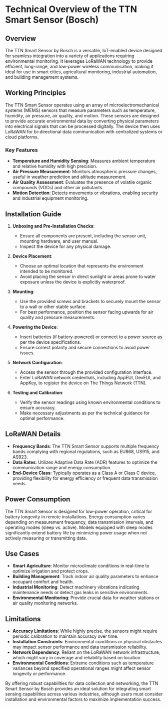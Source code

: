 # Technical Overview of the TTN Smart Sensor (Bosch)

## Overview

The TTN Smart Sensor by Bosch is a versatile, IoT-enabled device designed for seamless integration into a variety of applications requiring environmental monitoring. It leverages LoRaWAN technology to provide efficient, long-range, and low-power wireless communication, making it ideal for use in smart cities, agricultural monitoring, industrial automation, and building management systems.

## Working Principles

The TTN Smart Sensor operates using an array of microelectromechanical systems (MEMS) sensors that measure parameters such as temperature, humidity, air pressure, air quality, and motion. These sensors are designed to provide accurate environmental data by converting physical parameters into electrical signals that can be processed digitally. The device then uses LoRaWAN for bi-directional data communication with centralized systems or cloud platforms.

### Key Features
- **Temperature and Humidity Sensing**: Measures ambient temperature and relative humidity with high precision.
- **Air Pressure Measurement**: Monitors atmospheric pressure changes, useful in weather prediction and altitude measurement.
- **Air Quality Assessment**: Evaluates the presence of volatile organic compounds (VOCs) and other air pollutants.
- **Motion Detection**: Detects movements or vibrations, enabling security and industrial equipment monitoring.

## Installation Guide

1. **Unboxing and Pre-Installation Checks**: 
   - Ensure all components are present, including the sensor unit, mounting hardware, and user manual.
   - Inspect the device for any physical damage.

2. **Device Placement**: 
   - Choose an optimal location that represents the environment intended to be monitored.
   - Avoid placing the sensor in direct sunlight or areas prone to water exposure unless the device is explicitly waterproof.

3. **Mounting**: 
   - Use the provided screws and brackets to securely mount the sensor to a wall or other stable surface.
   - For best performance, position the sensor facing upwards for air quality and pressure measurements.

4. **Powering the Device**: 
   - Insert batteries (if battery-powered) or connect to a power source as per the device specifications.
   - Ensure correct polarity and secure connections to avoid power issues.

5. **Network Configuration**: 
   - Access the sensor through the provided configuration interface.
   - Enter LoRaWAN network credentials, including AppEUI, DevEUI, and AppKey, to register the device on The Things Network (TTN).

6. **Testing and Calibration**: 
   - Verify the sensor readings using known environmental conditions to ensure accuracy.
   - Make necessary adjustments as per the technical guidance for optimal performance.

## LoRaWAN Details

- **Frequency Bands**: The TTN Smart Sensor supports multiple frequency bands complying with regional regulations, such as EU868, US915, and AS923.
- **Data Rates**: Utilizes Adaptive Data Rate (ADR) features to optimize the communication range and energy consumption.
- **End-Device Class**: Typically operates as a Class A or Class C device, providing flexibility for energy efficiency or frequent data transmission needs.

## Power Consumption

The TTN Smart Sensor is designed for low-power operation, critical for battery longevity in remote installations. Energy consumption varies depending on measurement frequency, data transmission intervals, and operating modes (sleep vs. active). Models equipped with sleep modes significantly extend battery life by minimizing power usage when not actively measuring or transmitting data.

## Use Cases

- **Smart Agriculture**: Monitor microclimate conditions in real-time to optimize irrigation and protect crops.
- **Building Management**: Track indoor air quality parameters to enhance occupant comfort and health.
- **Industrial Monitoring**: Detect machinery vibrations indicating maintenance needs or detect gas leaks in sensitive environments.
- **Environmental Monitoring**: Provide crucial data for weather stations or air quality monitoring networks.

## Limitations

- **Accuracy Limitations**: While highly precise, the sensors might require periodic calibration to maintain accuracy over time.
- **Installation Constraints**: Environmental conditions or physical obstacles may impact sensor performance and data transmission reliability.
- **Network Dependency**: Reliant on the LoRaWAN network infrastructure, which might vary in coverage and reliability based on location.
- **Environmental Conditions**: Extreme conditions such as temperature variances beyond specified operational ranges might affect sensor longevity or performance.

By offering robust capabilities for data collection and networking, the TTN Smart Sensor by Bosch provides an ideal solution for integrating smart sensing capabilities across various industries, although users must consider installation and environmental factors to maximize implementation success.